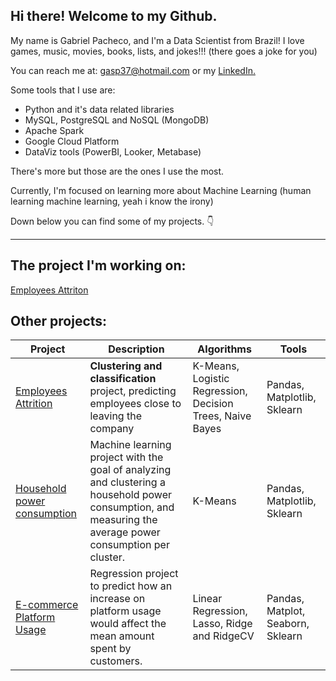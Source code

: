 ## **Hi there! Welcome to my Github.**

My name is Gabriel Pacheco, and I'm a Data Scientist from Brazil! 
I love games, music, movies, books, lists, and jokes!!! (there goes a joke for you)

You can reach me at: gasp37@hotmail.com
or my [LinkedIn.](linkedin.com/in/gabriel-pacheco37/)

Some tools that I use are:

- Python and it's data related libraries
- MySQL, PostgreSQL and NoSQL (MongoDB)
- Apache Spark
- Google Cloud Platform
- DataViz tools (PowerBI, Looker, Metabase)

There's more but those are the ones I use the most.

Currently, I'm focused on learning more about Machine Learning (human learning machine learning, yeah i know the irony)

Down below you can find some of my projects. 👇


---

## The project I'm working on:

[Employees Attriton](https://github.com/gasp37/employee-attrition-and-performance)

## Other projects:

|Project |Description | Algorithms|Tools|
|--------|------------|------|------|
|[Employees Attrition](https://github.com/gasp37/employee-attrition-and-performance)| **Clustering and classification** project, predicting employees close to leaving the company| K-Means, Logistic Regression, Decision Trees, Naive Bayes| Pandas, Matplotlib, Sklearn|
|[Household power consumption](https://github.com/gasp37/household-power-consumption)| Machine learning project with the goal of analyzing and clustering a household power consumption, and measuring the average power consumption per cluster. | K-Means | Pandas, Matplotlib, Sklearn|
|[E-commerce Platform Usage](https://github.com/gasp37/e-commerce-platform-usage/blob/main/README.md)| Regression project to predict how an increase on platform usage would affect the mean amount spent by customers.|Linear Regression, Lasso, Ridge and RidgeCV |Pandas, Matplot, Seaborn, Sklearn|

